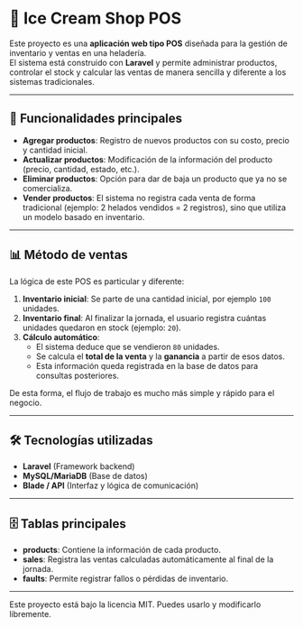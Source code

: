 # 🍦 Ice Cream Shop POS

Este proyecto es una **aplicación web tipo POS** diseñada para la gestión de inventario y ventas en una heladería.  
El sistema está construido con **Laravel** y permite administrar productos, controlar el stock y calcular las ventas de manera sencilla y diferente a los sistemas tradicionales.

---

## 🚀 Funcionalidades principales

- **Agregar productos**: Registro de nuevos productos con su costo, precio y cantidad inicial.  
- **Actualizar productos**: Modificación de la información del producto (precio, cantidad, estado, etc.).  
- **Eliminar productos**: Opción para dar de baja un producto que ya no se comercializa.  
- **Vender productos**: El sistema no registra cada venta de forma tradicional (ejemplo: 2 helados vendidos = 2 registros), sino que utiliza un modelo basado en inventario.

---

## 📊 Método de ventas

La lógica de este POS es particular y diferente:

1. **Inventario inicial**: Se parte de una cantidad inicial, por ejemplo `100` unidades.  
2. **Inventario final**: Al finalizar la jornada, el usuario registra cuántas unidades quedaron en stock (ejemplo: `20`).  
3. **Cálculo automático**:  
   - El sistema deduce que se vendieron `80` unidades.  
   - Se calcula el **total de la venta** y la **ganancia** a partir de esos datos.  
   - Esta información queda registrada en la base de datos para consultas posteriores.

De esta forma, el flujo de trabajo es mucho más simple y rápido para el negocio.

---

## 🛠️ Tecnologías utilizadas

- **Laravel** (Framework backend)  
- **MySQL/MariaDB** (Base de datos)  
- **Blade / API** (Interfaz y lógica de comunicación)  

---

## 🗄️ Tablas principales

- **products**: Contiene la información de cada producto.  
- **sales**: Registra las ventas calculadas automáticamente al final de la jornada.  
- **faults**: Permite registrar fallos o pérdidas de inventario.  

---

Este proyecto está bajo la licencia MIT. Puedes usarlo y modificarlo libremente.
